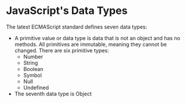 # JavaScript's Data Types
The latest ECMAScript standard defines seven data types:

* A primitive value or data type is data that is not an object and has no methods. All primitives are immutable, meaning they cannot be changed. There are six primitive types:
    * Number
    * String
    * Boolean
    * Symbol
    * Null
    * Undefined
* The seventh data type is Object
